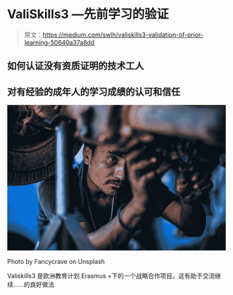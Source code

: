 # ValiSkills3 —先前学习的验证

> 原文：<https://medium.com/swlh/valiskills3-validation-of-prior-learning-50640a37a8dd>

## 如何认证没有资质证明的技术工人

## 对有经验的成年人的学习成绩的认可和信任

![](img/b143dd05c7b08e8021ed7ca25f4eaaac.png)

Photo by Fancycrave on Unsplash

Valiskills3 是欧洲教育计划 Erasmus +下的一个战略合作项目。这有助于交流继续……的良好做法